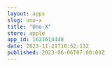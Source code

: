 ```yaml
---
layout: apps
slug: uno-x
title: "Uno-X"
store: apple
app_id: 1621614448
date: 2023-11-21T10:52:13Z
published: 2023-06-06T07:00:00Z
---
```

